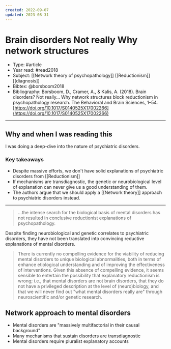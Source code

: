 ```yaml
---
created: 2022-09-07
updated: 2023-08-31
---
```

# Brain disorders Not really Why network structures
* Type: #article
* Year read: #read2018
* Subject: [[Network theory of psychopathology]] [[Reductionism]] [[diagnosis]]
* Bibtex: @borsboom2018
* Bibliography: Borsboom, D., Cramer, A., & Kalis, A. (2018). Brain disorders? Not really… Why network structures block reductionism in psychopathology research. The Behavioral and Brain Sciences, 1–54. [https://doi.org/10.1017/S0140525X17002266](https://doi.org/10.1017/S0140525X17002266)
---
## Why and when I was reading this
I was doing a deep-dive into the nature of psychiatric disorders.

### Key takeaways
* Despite massive efforts, we don't have solid explanations of psychiatric disorders from [[Reductionism]]
* If mechanisms are transdiagnostic, the genetic or neurobiological level of explanation can never give us a good understanding of them.
* The authors argue that we should apply a [[Network theory]] approach to psychiatric disorders instead.

---
> ...the intense search for the biological basis of mental disorders has not resulted in conclusive reductionist explanations of psychopathology.

Despite finding neurobiological and genetic correlates to psychiatric disorders, they have not been translated into convincing reductive explanations of mental disorders.

> There is currently no compelling evidence for the viability of reducing mental disorders to unique biological abnormalities, both in terms of enhance etiological understanding and of improving the effectiveness of interventions. Given this absence of compelling evidence, it seems sensible to entertain the possibility that explanatory reductionism is wrong; i.e., that mental disorders are not brain disorders, that they do not have a privileged description at the level of (neuro)biology, and that we will never find out "what mental disorders really are" through neuroscientific and/or genetic research.

## Network approach to mental disorders

- Mental disorders are "massively multifactorial in their causal background"
- Many mechanisms that sustain disorders are transdiagnostic
- Mental disorders require pluralist explanatory accounts